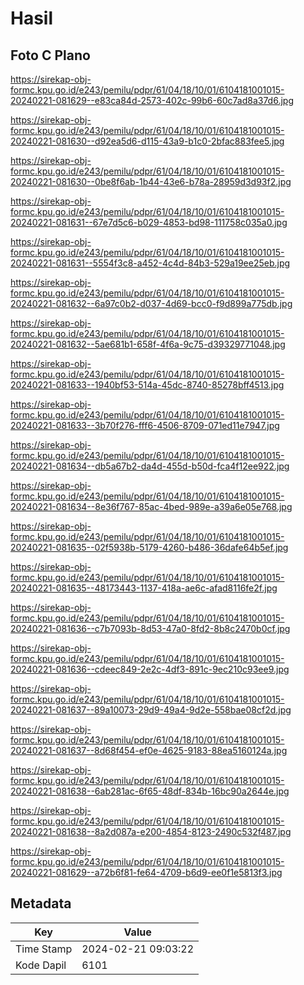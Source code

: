 # Hasil

## Foto C Plano

https://sirekap-obj-formc.kpu.go.id/e243/pemilu/pdpr/61/04/18/10/01/6104181001015-20240221-081629--e83ca84d-2573-402c-99b6-60c7ad8a37d6.jpg

https://sirekap-obj-formc.kpu.go.id/e243/pemilu/pdpr/61/04/18/10/01/6104181001015-20240221-081630--d92ea5d6-d115-43a9-b1c0-2bfac883fee5.jpg

https://sirekap-obj-formc.kpu.go.id/e243/pemilu/pdpr/61/04/18/10/01/6104181001015-20240221-081630--0be8f6ab-1b44-43e6-b78a-28959d3d93f2.jpg

https://sirekap-obj-formc.kpu.go.id/e243/pemilu/pdpr/61/04/18/10/01/6104181001015-20240221-081631--67e7d5c6-b029-4853-bd98-111758c035a0.jpg

https://sirekap-obj-formc.kpu.go.id/e243/pemilu/pdpr/61/04/18/10/01/6104181001015-20240221-081631--5554f3c8-a452-4c4d-84b3-529a19ee25eb.jpg

https://sirekap-obj-formc.kpu.go.id/e243/pemilu/pdpr/61/04/18/10/01/6104181001015-20240221-081632--6a97c0b2-d037-4d69-bcc0-f9d899a775db.jpg

https://sirekap-obj-formc.kpu.go.id/e243/pemilu/pdpr/61/04/18/10/01/6104181001015-20240221-081632--5ae681b1-658f-4f6a-9c75-d39329771048.jpg

https://sirekap-obj-formc.kpu.go.id/e243/pemilu/pdpr/61/04/18/10/01/6104181001015-20240221-081633--1940bf53-514a-45dc-8740-85278bff4513.jpg

https://sirekap-obj-formc.kpu.go.id/e243/pemilu/pdpr/61/04/18/10/01/6104181001015-20240221-081633--3b70f276-fff6-4506-8709-071ed11e7947.jpg

https://sirekap-obj-formc.kpu.go.id/e243/pemilu/pdpr/61/04/18/10/01/6104181001015-20240221-081634--db5a67b2-da4d-455d-b50d-fca4f12ee922.jpg

https://sirekap-obj-formc.kpu.go.id/e243/pemilu/pdpr/61/04/18/10/01/6104181001015-20240221-081634--8e36f767-85ac-4bed-989e-a39a6e05e768.jpg

https://sirekap-obj-formc.kpu.go.id/e243/pemilu/pdpr/61/04/18/10/01/6104181001015-20240221-081635--02f5938b-5179-4260-b486-36dafe64b5ef.jpg

https://sirekap-obj-formc.kpu.go.id/e243/pemilu/pdpr/61/04/18/10/01/6104181001015-20240221-081635--48173443-1137-418a-ae6c-afad8116fe2f.jpg

https://sirekap-obj-formc.kpu.go.id/e243/pemilu/pdpr/61/04/18/10/01/6104181001015-20240221-081636--c7b7093b-8d53-47a0-8fd2-8b8c2470b0cf.jpg

https://sirekap-obj-formc.kpu.go.id/e243/pemilu/pdpr/61/04/18/10/01/6104181001015-20240221-081636--cdeec849-2e2c-4df3-891c-9ec210c93ee9.jpg

https://sirekap-obj-formc.kpu.go.id/e243/pemilu/pdpr/61/04/18/10/01/6104181001015-20240221-081637--89a10073-29d9-49a4-9d2e-558bae08cf2d.jpg

https://sirekap-obj-formc.kpu.go.id/e243/pemilu/pdpr/61/04/18/10/01/6104181001015-20240221-081637--8d68f454-ef0e-4625-9183-88ea5160124a.jpg

https://sirekap-obj-formc.kpu.go.id/e243/pemilu/pdpr/61/04/18/10/01/6104181001015-20240221-081638--6ab281ac-6f65-48df-834b-16bc90a2644e.jpg

https://sirekap-obj-formc.kpu.go.id/e243/pemilu/pdpr/61/04/18/10/01/6104181001015-20240221-081638--8a2d087a-e200-4854-8123-2490c532f487.jpg

https://sirekap-obj-formc.kpu.go.id/e243/pemilu/pdpr/61/04/18/10/01/6104181001015-20240221-081629--a72b6f81-fe64-4709-b6d9-ee0f1e5813f3.jpg


## Metadata

| Key        | Value               |
| ---------- | ------------------- |
| Time Stamp | 2024-02-21 09:03:22 |
| Kode Dapil | 6101                |



